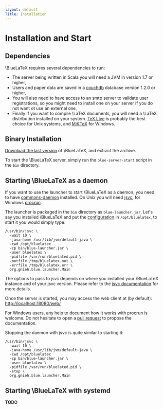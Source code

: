 ```yaml
---
layout: default
Title: Installation
---
```


Installation and Start
======================

Dependencies
------------

\BlueLaTeX requires several dependencies to run:

 - The server being written in Scala you will need a JVM in version 1.7 or higher,
 - Users and paper data are saved in a [couchdb](http://couchdb.apache.org) database version 1.2.0 or higher,
 - You will also need to have access to an smtp server to validate user registrations, so you might need to install one on your server if you do not want ot use an external one,
 - Finally if you want to compile \LaTeX documents, you will need a \LaTeX distribution installed on your system. [TeX Live](https://www.tug.org/texlive/) is probably the best choice for Unix systems, and [MiKTeX](http://miktex.org/) for Windows.

Binary Installation
-------------------

[Download the last version](/download/) of \BlueLaTeX, and extract the archive.

To start the \BlueLaTeX server, simply run the `blue-server-start` script in the `bin` directory.

Starting \BlueLaTeX as a daemon
-------------------------------

If you want to use the launcher to start \BlueLaTeX as a daemon, you need to have [commons-daemon](http://commons.apache.org/proper/commons-daemon/) installed.
On Unix you will need [jsvc](http://commons.apache.org/proper/commons-daemon/jsvc.html), for Windows [procrun](http://commons.apache.org/proper/commons-daemon/procrun.html).

The launcher is packaged in the `bin` directory as `blue-launcher.jar`.
Let's say you installed \BlueLaTeX and put the [configuration](/configuration/) in `/opt/bluelatex`, to start it you would simply type:

```shell
/usr/bin/jsvc \
  -wait 10 \
  -java-home /usr/lib/jvm/default-java \
  -cwd /opt/bluelatex
  -cp bin/blue-launcher.jar \
  -user bluelatex \
  -pidfile /var/run/bluelated.pid \
  -outfile /tmp/bluelatex.out \
  -errfile /tmp/bluelatex.err \
  org.gnieh.blue.launcher.Main
```

The options to pass to jsvc depends on where you installed your \BlueLaTeX instance and of your jsvc version.
Please refer to the [jsvc documentation](http://commons.apache.org/proper/commons-daemon/jsvc.html) for more details.

Once the server is started, you may access the web client at (by default): [http://localhost:18080/web/](http://localhost:18080/web/)

For Windows users, any help to document how it works with procrun is welcome. Do not hesitate to open a [pull request](https://github.com/gnieh/bluelatex-website/compare/) to propose the documentation.

Stopping the daemon with jsvc is quite similar to starting it:

```shell
/usr/bin/jsvc \
  -wait 10 \
  -java-home /usr/lib/jvm/default-java \
  -cwd /opt/bluelatex
  -cp bin/blue-launcher.jar \
  -user bluelatex \
  -pidfile /var/run/bluelated.pid \
  -stop \
  org.gnieh.blue.launcher.Main
```

Starting \BlueLaTeX with systemd
--------------------------------

**TODO**
